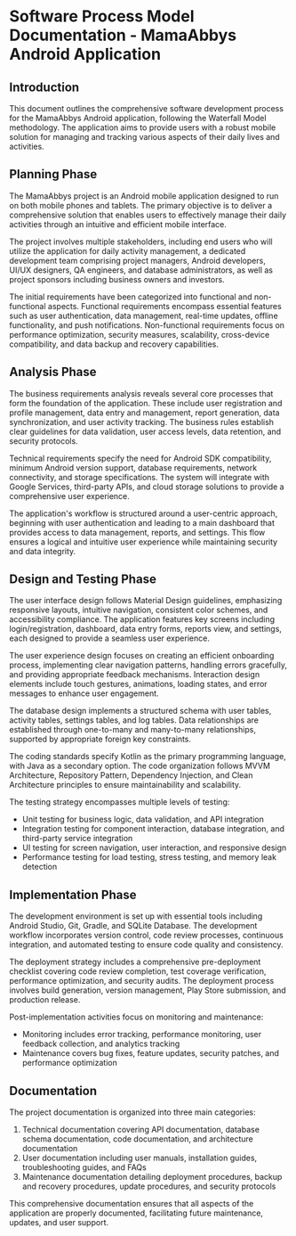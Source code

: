 # Software Process Model Documentation - MamaAbbys Android Application

## Introduction
This document outlines the comprehensive software development process for the MamaAbbys Android application, following the Waterfall Model methodology. The application aims to provide users with a robust mobile solution for managing and tracking various aspects of their daily lives and activities.

## Planning Phase
The MamaAbbys project is an Android mobile application designed to run on both mobile phones and tablets. The primary objective is to deliver a comprehensive solution that enables users to effectively manage their daily activities through an intuitive and efficient mobile interface.

The project involves multiple stakeholders, including end users who will utilize the application for daily activity management, a dedicated development team comprising project managers, Android developers, UI/UX designers, QA engineers, and database administrators, as well as project sponsors including business owners and investors.

The initial requirements have been categorized into functional and non-functional aspects. Functional requirements encompass essential features such as user authentication, data management, real-time updates, offline functionality, and push notifications. Non-functional requirements focus on performance optimization, security measures, scalability, cross-device compatibility, and data backup and recovery capabilities.

## Analysis Phase
The business requirements analysis reveals several core processes that form the foundation of the application. These include user registration and profile management, data entry and management, report generation, data synchronization, and user activity tracking. The business rules establish clear guidelines for data validation, user access levels, data retention, and security protocols.

Technical requirements specify the need for Android SDK compatibility, minimum Android version support, database requirements, network connectivity, and storage specifications. The system will integrate with Google Services, third-party APIs, and cloud storage solutions to provide a comprehensive user experience.

The application's workflow is structured around a user-centric approach, beginning with user authentication and leading to a main dashboard that provides access to data management, reports, and settings. This flow ensures a logical and intuitive user experience while maintaining security and data integrity.

## Design and Testing Phase
The user interface design follows Material Design guidelines, emphasizing responsive layouts, intuitive navigation, consistent color schemes, and accessibility compliance. The application features key screens including login/registration, dashboard, data entry forms, reports view, and settings, each designed to provide a seamless user experience.

The user experience design focuses on creating an efficient onboarding process, implementing clear navigation patterns, handling errors gracefully, and providing appropriate feedback mechanisms. Interaction design elements include touch gestures, animations, loading states, and error messages to enhance user engagement.

The database design implements a structured schema with user tables, activity tables, settings tables, and log tables. Data relationships are established through one-to-many and many-to-many relationships, supported by appropriate foreign key constraints.

The coding standards specify Kotlin as the primary programming language, with Java as a secondary option. The code organization follows MVVM Architecture, Repository Pattern, Dependency Injection, and Clean Architecture principles to ensure maintainability and scalability.

The testing strategy encompasses multiple levels of testing:
- Unit testing for business logic, data validation, and API integration
- Integration testing for component interaction, database integration, and third-party service integration
- UI testing for screen navigation, user interaction, and responsive design
- Performance testing for load testing, stress testing, and memory leak detection

## Implementation Phase
The development environment is set up with essential tools including Android Studio, Git, Gradle, and SQLite Database. The development workflow incorporates version control, code review processes, continuous integration, and automated testing to ensure code quality and consistency.

The deployment strategy includes a comprehensive pre-deployment checklist covering code review completion, test coverage verification, performance optimization, and security audits. The deployment process involves build generation, version management, Play Store submission, and production release.

Post-implementation activities focus on monitoring and maintenance:
- Monitoring includes error tracking, performance monitoring, user feedback collection, and analytics tracking
- Maintenance covers bug fixes, feature updates, security patches, and performance optimization

## Documentation
The project documentation is organized into three main categories:
1. Technical documentation covering API documentation, database schema documentation, code documentation, and architecture documentation
2. User documentation including user manuals, installation guides, troubleshooting guides, and FAQs
3. Maintenance documentation detailing deployment procedures, backup and recovery procedures, update procedures, and security protocols

This comprehensive documentation ensures that all aspects of the application are properly documented, facilitating future maintenance, updates, and user support. 